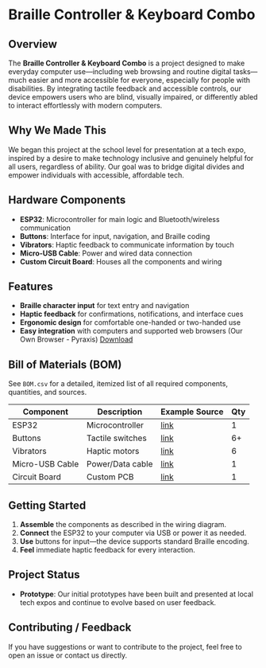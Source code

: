 # Braille Controller & Keyboard Combo

## Overview
The **Braille Controller & Keyboard Combo** is a project designed to make everyday computer use—including web browsing and routine digital tasks—much easier and more accessible for everyone, especially for people with disabilities. By integrating tactile feedback and accessible controls, our device empowers users who are blind, visually impaired, or differently abled to interact effortlessly with modern computers.

## Why We Made This
We began this project at the school level for presentation at a tech expo, inspired by a desire to make technology inclusive and genuinely helpful for all users, regardless of ability. Our goal was to bridge digital divides and empower individuals with accessible, affordable tech.

## Hardware Components
- **ESP32**: Microcontroller for main logic and Bluetooth/wireless communication
- **Buttons**: Interface for input, navigation, and Braille coding
- **Vibrators**: Haptic feedback to communicate information by touch
- **Micro-USB Cable**: Power and wired data connection
- **Custom Circuit Board**: Houses all the components and wiring

## Features
- **Braille character input** for text entry and navigation
- **Haptic feedback** for confirmations, notifications, and interface cues
- **Ergonomic design** for comfortable one-handed or two-handed use
- **Easy integration** with computers and supported web browsers (Our Own Browser - Pyraxis) [Download](https://pyraxis.rf.gd)

## Bill of Materials (BOM)
See `BOM.csv` for a detailed, itemized list of all required components, quantities, and sources.

| Component       | Description        | Example Source | Qty |
|-----------------|-------------------|----------------|-----|
| ESP32           | Microcontroller   | [link](#)      | 1   |
| Buttons         | Tactile switches  | [link](#)      | 6+  |
| Vibrators       | Haptic motors     | [link](#)      | 6   |
| Micro-USB Cable | Power/Data cable  | [link](#)      | 1   |
| Circuit Board   | Custom PCB        | [link](#)      | 1   |

## Getting Started
1. **Assemble** the components as described in the wiring diagram.
2. **Connect** the ESP32 to your computer via USB or power it as needed.
3. **Use** buttons for input—the device supports standard Braille encoding.
4. **Feel** immediate haptic feedback for every interaction.

## Project Status
- **Prototype**: Our initial prototypes have been built and presented at local tech expos and continue to evolve based on user feedback.

## Contributing / Feedback
If you have suggestions or want to contribute to the project, feel free to open an issue or contact us directly.
